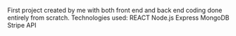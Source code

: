 First project created by me with both front end and back end
coding done entirely from scratch.
Technologies used:
REACT
Node.js
Express
MongoDB
Stripe API